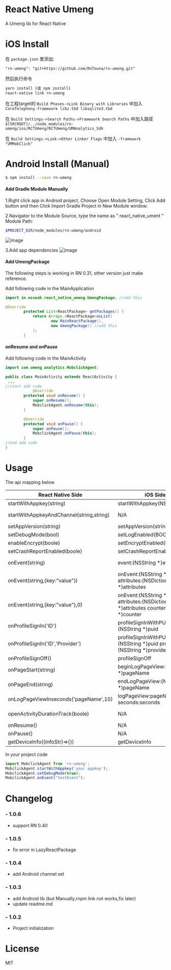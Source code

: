 # React Native Umeng

A Umeng lib for React Native

# iOS Install

在 `package.json` 里添加:  

```
"rn-umeng": "git+https://github.com/RnTouna/rn-umeng.git"
```

然后执行命令

```bash
yarn install (或 npm install)
react-native link rn-umeng
```

在工程target的 `Build Phases->Link Binary with Libraries` 中加入
`CoreTelephony.framework libz.tbd libsqlite3.tbd`

在 `Build Settings->Search Paths->Framework Search Paths` 中加入路径 `$(SRCROOT)/../node_modules/rn-umeng/ios/RCTUmeng/RCTUmeng/UMAnalytics_Sdk`

在 `Build Settings->Link->Other Linker Flags` 中加入 `-framework "UMMobClick"`

# Android Install (Manual)

```bash
$ npm install --save rn-umeng
```

#### Add Gradle Module Manually
1.Right click app in Android project, Choose Open Module Setting, Click Add button and then Click Import Gradle Project in New Module window.

2.Navigator to the Module Source, type the name as " react_native_ument "
Module Path:
```bash
$PROJECT_DIR/node_modules/rn-umeng/android
```
![image](https://raw.githubusercontent.com/cbcye/rn-umeng/master/screenshots/Import%20Gradle%20Project.png)

3.Add app dependencies
![image](https://raw.githubusercontent.com/cbcye/rn-umeng/master/screenshots/Add%20app%20dependencies.png)


#### Add UmengPackage
The following steps is working in RN 0.31, other version just make reference.

Add following code in the MainApplication
```java
import in.esseak.react_native_umeng.UmengPackage; //add this

@Override
        protected List<ReactPackage> getPackages() {
            return Arrays.<ReactPackage>asList(
                    new MainReactPackage(),
                    new UmengPackage() //add this
            );
        }
```

#### onResume and onPause
Add following code in the MainActivity
```java
import com.umeng.analytics.MobclickAgent;

public class MainActivity extends ReactActivity {
 ...
//start add code 
            @Override
        protected void onResume() {
            super.onResume();
            MobclickAgent.onResume(this);
        }

        @Override
        protected void onPause() {
            super.onPause();
            MobclickAgent.onPause(this);
        }
//end add code 
}

```

# Usage

The api mapping below

React Native Side        | iOS Side           | Android Side   
--------------------------|---------------------|-----------------------
startWithAppkey(string)   | startWithAppkey(NSString)   | AnalyticsConfig.setAppkey(String appkey)
startWithAppkeyAndChannel(string,string)   | N/A   | UMAnalyticsConfig(Context context, String appkey, String channelId)  
setAppVersion(string)     | setAppVersion(string)       | Not need to set it
setDebugMode(bool)        | setLogEnabled(BOOL)         | MobclickAgent.setDebugMode( true )  
enableEncrypt(boole)      | setEncryptEnabled(BOOL)          | AnalyticsConfig.enableEncrypt(boolean enable)   
setCrashReportEnabled(boole)      | setCrashReportEnabled(BOOL)           | MobclickAgent.setCatchUncaughtExceptions(false)
onEvent(string)      |event:(NSString *)eventId           | MobclickAgent.onEvent(Context context, String eventId)
onEvent(string,{key:"value"})      | onEvent:(NSString *)eventId attributes:(NSDictionary *)attributes           | MobclickAgent.onEvent(Context context, String eventId, HashMap map)
onEvent(string,{key:"value"},0)    | onEvent:(NSString *)eventId attributes:(NSDictionary *)attributes counter:(NSString *)counter           | MobclickAgent.onEventValue(Context context, String id, Map<String,String> m, int du)
onProfileSignIn('ID')      | profileSignInWithPUID:(NSString *)puid           | onProfileSignIn(String ID)
onProfileSignIn('ID','Provider')      | profileSignInWithPUID:(NSString *)puid provider:(NSString *)provider           | onProfileSignIn(String Provider, String ID)
onProfileSignOff()      | profileSignOff           | onProfileSignOff()
onPageStart(string)      | beginLogPageView:(NSString *)pageName           | MobclickAgent.onPageStart(String pageName)
onPageEnd(string)      | endLogPageView:(NSString *)pageName           | MobclickAgent.onPageEnd(String pageName)
onLogPageViewInseconds('pageName',10)      | logPageView:pageName seconds:seconds          | N/A
openActivityDurationTrack(boole)      |  N/A           | MobclickAgent.openActivityDurationTrack(boolean value)
onResume()      | N/A           | MobclickAgent.onResume()
onPause()      | N/A            | MobclickAgent.onPause()
getDeviceInfo((infoStr)=>{})      | getDeviceInfo           | getDeviceInfo

In your project code

```javascript
import MobclickAgent from 'rn-umeng';
MobclickAgent.startWithAppkey('your appkey');
MobclickAgent.setDebugMode(true);
MobclickAgent.onEvent("testEvent");
```


# Changelog


### - 1.0.6
 - support RN 0.40

### - 1.0.5

 - fix error in LazyReactPackage

### - 1.0.4

 - add Android channel set

### - 1.0.3

 - add Android lib (but Manually,rnpm link not works,fix later)
 - update readme.md


### - 1.0.2
 - Project initialization

# License
MIT


